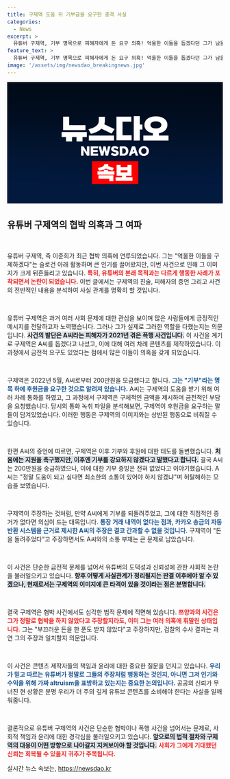 ```yaml
---
title: 구제역 도움 뒤 기부금을 요구한 충격 사실
categories:
  - News
excerpt: >
  유튜버 구제역, 기부 명목으로 피해자에게 돈 요구 의혹! 억울한 이들을 돕겠다던 그가 남을 도운 뒤에는 정작 금전적 요구를 했다는 충격적인 사실이 드러났다. 이 사건의 전말이 궁금하다면 클릭하세요!
feature_text: >
  유튜버 구제역, 기부 명목으로 피해자에게 돈 요구 의혹! 억울한 이들을 돕겠다던 그가 남을 도운 뒤에는 정작 금전적 요구를 했다는 충격적인 사실이 드러났다. 이 사건의 전말이 궁금하다면 클릭하세요!
image: '/assets/img/newsdao_breakingnews.jpg'
---
```


<p><img src="/assets/img/newsdao_breakingnews.jpg" alt="firstkoreanews 속보" /></p>

<h2 data-ke-size="size26">유튜버 구제역의 협박 의혹과 그 여파</h2>

<p data-ke-size="size16">&nbsp;</p>

<p>유튜버 구제역, 즉 이준희가 최근 협박 의혹에 연루되었습니다. 그는 "억울한 이들을 구제하겠다"는 슬로건 아래 활동하며 큰 인기를 끌어왔지만, 이번 사건으로 인해 그 이미지가 크게 뒤흔들리고 있습니다. <b><span style="color: #ee2323;">특히, 유튜버의 본래 목적과는 다르게 행동한 사례가 포착되면서 논란이 되었습니다.</span></b> 이번 글에서는 구제역의 진술, 피해자의 증언 그리고 사건의 전반적인 내용을 분석하여 사실 관계를 명확히 할 것입니다. </p>

<p data-ke-size="size16">&nbsp;</p>

<p>유튜버 구제역은 과거 여러 사회 문제에 대한 관심을 보이며 많은 사람들에게 긍정적인 메시지를 전달하고자 노력했습니다. 그러나 그가 실제로 그러한 역할을 다했는지는 의문입니다. <b><span style="background-color: #21538527;">사건의 발단은 A씨라는 피해자가 2021년 겪은 폭행 사건입니다.</span></b> 이 사건을 계기로 구제역은 A씨를 돕겠다고 나섰고, 이에 대해 여러 차례 콘텐츠를 제작하였습니다. 이 과정에서 금전적 요구도 있었다는 점에서 많은 이들이 의혹을 갖게 되었습니다.</p>

<p data-ke-size="size16">&nbsp;</p>

<p>구제역은 2022년 5월, A씨로부터 200만원을 모금했다고 합니다. <b><span style="color: #1a5490;">그는 "기부"라는 명목 하에 후원금을 요구한 것으로 알려져 있습니다.</span></b> A씨는 구제역의 도움을 받기 위해 여러 차례 통화를 하였고, 그 과정에서 구제역은 구체적인 금액을 제시하며 금전적인 부담을 요청했습니다. 당시의 통화 녹취 파일을 분석해보면, 구제역이 후원금을 요구하는 말들이 담겨있었습니다. 이러한 행동은 구제역의 이미지와는 상반된 행동으로 비춰질 수 있습니다.</p>

<p data-ke-size="size16">&nbsp;</p>

<p>한편 A씨의 증언에 따르면, 구제역은 이후 기부와 후원에 대한 태도를 돌변했습니다. <b><span style="background-color: #21538527;">처음에는 지원을 촉구했지만, 이후엔 기부를 강요하지 않겠다고 말했다고 합니다.</span></b> 결국 A씨는 200만원을 송금하였으나, 이에 대한 기부 증빙은 전혀 없었다고 이야기했습니다. A씨는 "정말 도움이 되고 싶다면 최소한의 소통이 있어야 하지 않겠냐"며 허탈해하는 모습을 보였습니다.</p>

<p data-ke-size="size16">&nbsp;</p>

<p>구제역이 주장하는 것처럼, 만약 A씨에게 기부를 되돌려주었고, 그에 대한 직접적인 증거가 없다면 의심이 드는 대목입니다. <b><span style="color: #1a5490;">통장 거래 내역이 없다는 점과, 카카오 송금의 자동 반환 시스템을 근거로 제시한 A씨의 주장은 결코 간과할 수 없을 것입니다.</span></b> 구제역이 "돈을 돌려주었다"고 주장하면서도 A씨와의 소통 부재는 큰 문제로 남았습니다.</p>

<p data-ke-size="size16">&nbsp;</p>

<p>이 사건은 단순한 금전적 문제를 넘어서 유튜버의 도덕성과 신뢰성에 관한 사회적 논란을 불러일으키고 있습니다. <b><span style="background-color: #21538527;">향후 어떻게 사실관계가 정리될지는 판결 이후에야 알 수 있겠으나, 현재로서는 구제역의 이미지에 큰 타격이 있을 것이라는 점은 분명합니다.</span></b> </p>

<p data-ke-size="size16">&nbsp;</p>

<p>결국 구제역은 협박 사건에서도 심각한 법적 문제에 직면해 있습니다. <b><span style="color: #ee2323;">쯔양과의 사건은 그가 정말로 협박을 하지 않았다고 주장할지라도, 이미 그는 여러 의혹에 휘말린 상태입니다.</span></b> 그는 "부끄러운 돈을 한 푼도 받지 않았다"고 주장하지만, 검찰의 수사 결과는 과연 그의 주장과 일치할지 의문입니다.</p>

<p data-ke-size="size16">&nbsp;</p>

<p>이 사건은 콘텐츠 제작자들의 책임과 윤리에 대한 중요한 질문을 던지고 있습니다. <b><span style="color: #1a5490;">우리가 믿고 따르는 유튜버가 정말로 그들의 주장처럼 행동하는 것인지, 아니면 그저 인기와 수익을 위해 가짜 altruism을 표방하고 있는지는 중요한 논의입니다.</span></b> 공공의 신뢰가 무너진 현 상황은 분명 우리가 더 주의 깊게 유튜브 콘텐츠를 소비해야 한다는 사실을 일깨워줍니다.</p>

<p data-ke-size="size16">&nbsp;</p>

<p>결론적으로 유튜버 구제역의 사건은 단순한 협박이나 폭행 사건을 넘어서는 문제로, 사회적 책임과 윤리에 대한 경각심을 불러일으키고 있습니다. <b><span style="background-color: #21538527;">앞으로의 법적 절차와 구제역의 대응이 어떤 방향으로 나아갈지 지켜보아야 할 것입니다.</span></b> <b><span style="color: #ee2323;">사회가 그에게 기대했던 신뢰는 회복될 수 있을지 귀추가 주목됩니다.</span></b></p>
실시간 뉴스 속보는, <a href="https://newsdao.kr" rel="dofollow">https://newsdao.kr</a>


